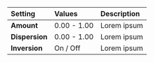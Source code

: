 | Setting        | Values          | Description |
| :------------- | :-------------- | :---------- |
| **Amount**     | 0.00 - 1.00     | Lorem ipsum |
| **Dispersion** | 0.00 - 1.00     | Lorem ipsum |
| **Inversion**  | On / Off | Lorem ipsum |
